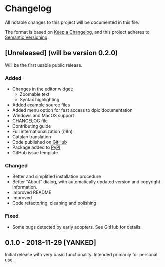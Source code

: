 # Changelog
All notable changes to this project will be documented in this file.

The format is based on [Keep a Changelog](https://keepachangelog.com/en/1.0.0/),
and this project adheres to [Semantic Versioning](https://semver.org/spec/v2.0.0.html).

## [Unreleased] (will be version 0.2.0)
Will be the first usable public release.
### Added
- Changes in the editor widget:
    - Zoomable text
    - Syntax highlighting
- Added example source files
- Added menu option for fast access to dpic documentation
- Windows and MacOS support
- CHANGELOG file
- Contributing guide
- Full internationalization (i18n)
- Catalan translation
- Code published on [GitHub](https://github.com/orestesmas/pycirkuit)
- Package added to [PyPI](https://pypi.org/project/pycirkuit/)
- GitHub issue template

### Changed
- Better and simplified installation procedure
- Better "About" dialog, with automatically updated version and copyright information.
- Improved README
- Improved 
- Code refactoring, cleaning and polishing

### Fixed
- Some bugs detected by early adopters. See GitHub for details.

## 0.1.0 - 2018-11-29 [YANKED]
Initial release with very basic functionality. Intended primarily for personal use.
